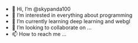 - 👋 Hi, I’m @skypanda100
- 👀 I’m interested in everything about programming
- 🌱 I’m currently learning deep learning and webgl
- 💞️ I’m looking to collaborate on ...
- 📫 How to reach me ...

<!---
skypanda100/skypanda100 is a ✨ special ✨ repository because its `README.md` (this file) appears on your GitHub profile.
You can click the Preview link to take a look at your changes.
--->
